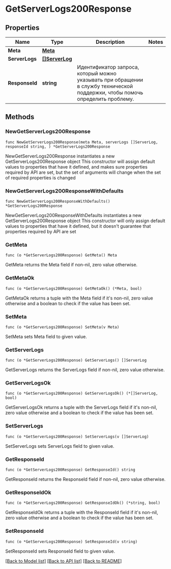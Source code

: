 # GetServerLogs200Response

## Properties

Name | Type | Description | Notes
------------ | ------------- | ------------- | -------------
**Meta** | [**Meta**](Meta.md) |  | 
**ServerLogs** | [**[]ServerLog**](ServerLog.md) |  | 
**ResponseId** | **string** | Идентификатор запроса, который можно указывать при обращении в службу технической поддержки, чтобы помочь определить проблему. | 

## Methods

### NewGetServerLogs200Response

`func NewGetServerLogs200Response(meta Meta, serverLogs []ServerLog, responseId string, ) *GetServerLogs200Response`

NewGetServerLogs200Response instantiates a new GetServerLogs200Response object
This constructor will assign default values to properties that have it defined,
and makes sure properties required by API are set, but the set of arguments
will change when the set of required properties is changed

### NewGetServerLogs200ResponseWithDefaults

`func NewGetServerLogs200ResponseWithDefaults() *GetServerLogs200Response`

NewGetServerLogs200ResponseWithDefaults instantiates a new GetServerLogs200Response object
This constructor will only assign default values to properties that have it defined,
but it doesn't guarantee that properties required by API are set

### GetMeta

`func (o *GetServerLogs200Response) GetMeta() Meta`

GetMeta returns the Meta field if non-nil, zero value otherwise.

### GetMetaOk

`func (o *GetServerLogs200Response) GetMetaOk() (*Meta, bool)`

GetMetaOk returns a tuple with the Meta field if it's non-nil, zero value otherwise
and a boolean to check if the value has been set.

### SetMeta

`func (o *GetServerLogs200Response) SetMeta(v Meta)`

SetMeta sets Meta field to given value.


### GetServerLogs

`func (o *GetServerLogs200Response) GetServerLogs() []ServerLog`

GetServerLogs returns the ServerLogs field if non-nil, zero value otherwise.

### GetServerLogsOk

`func (o *GetServerLogs200Response) GetServerLogsOk() (*[]ServerLog, bool)`

GetServerLogsOk returns a tuple with the ServerLogs field if it's non-nil, zero value otherwise
and a boolean to check if the value has been set.

### SetServerLogs

`func (o *GetServerLogs200Response) SetServerLogs(v []ServerLog)`

SetServerLogs sets ServerLogs field to given value.


### GetResponseId

`func (o *GetServerLogs200Response) GetResponseId() string`

GetResponseId returns the ResponseId field if non-nil, zero value otherwise.

### GetResponseIdOk

`func (o *GetServerLogs200Response) GetResponseIdOk() (*string, bool)`

GetResponseIdOk returns a tuple with the ResponseId field if it's non-nil, zero value otherwise
and a boolean to check if the value has been set.

### SetResponseId

`func (o *GetServerLogs200Response) SetResponseId(v string)`

SetResponseId sets ResponseId field to given value.



[[Back to Model list]](../README.md#documentation-for-models) [[Back to API list]](../README.md#documentation-for-api-endpoints) [[Back to README]](../README.md)


